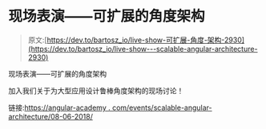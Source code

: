 # 现场表演——可扩展的角度架构

> 原文:[https://dev.to/bartosz_io/live-show-可扩展-角度-架构-2930](https://dev.to/bartosz_io/live-show---scalable-angular-architecture-2930)

现场表演——可扩展的角度架构

加入我们关于为大型应用设计鲁棒角度架构的现场讨论！

链接:[https://angular-academy . com/events/scalable-angular-architecture/08-06-2018/](https://angular-academy.com/events/scalable-angular-architecture/08-06-2018/)